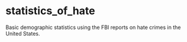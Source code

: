 # statistics_of_hate
Basic demographic statistics using the FBI reports on hate crimes in the United States. 
